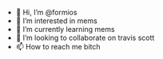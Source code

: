 - 👋 Hi, I’m @formios
- 👀 I’m interested in mems
- 🌱 I’m currently learning mems
- 💞️ I’m looking to collaborate on travis scott
- 📫 How to reach me bitch


<!---
formios/formios is a ✨ special ✨ repository because its `README.md` (this file) appears on your GitHub profile.
You can click the Preview link to take a look at your changes.
--->
